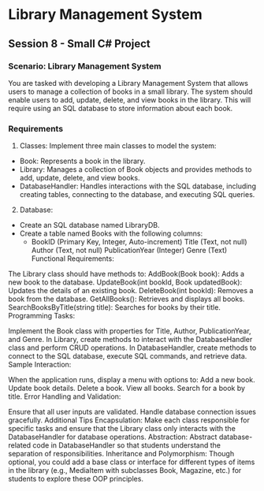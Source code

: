 # Library Management System

## Session 8 - Small C# Project

### Scenario: Library Management System
You are tasked with developing a Library Management System that allows users to manage a collection of books in a small library. The system should enable users to add, update, delete, and view books in the library. This will require using an SQL database to store information about each book.

### Requirements
1. Classes: Implement three main classes to model the system:
* Book: Represents a book in the library.
* Library: Manages a collection of Book objects and provides methods to add, update, delete, and view books.
* DatabaseHandler: Handles interactions with the SQL database, including creating tables, connecting to the database, and executing SQL queries.

2. Database:
* Create an SQL database named LibraryDB.
* Create a table named Books with the following columns:
	* BookID (Primary Key, Integer, Auto-increment)
Title (Text, not null)
Author (Text, not null)
PublicationYear (Integer)
Genre (Text)
Functional Requirements:

The Library class should have methods to:
AddBook(Book book): Adds a new book to the database.
UpdateBook(int bookId, Book updatedBook): Updates the details of an existing book.
DeleteBook(int bookId): Removes a book from the database.
GetAllBooks(): Retrieves and displays all books.
SearchBooksByTitle(string title): Searches for books by their title.
Programming Tasks:

Implement the Book class with properties for Title, Author, PublicationYear, and Genre.
In Library, create methods to interact with the DatabaseHandler class and perform CRUD operations.
In DatabaseHandler, create methods to connect to the SQL database, execute SQL commands, and retrieve data.
Sample Interaction:

When the application runs, display a menu with options to:
Add a new book.
Update book details.
Delete a book.
View all books.
Search for a book by title.
Error Handling and Validation:

Ensure that all user inputs are validated.
Handle database connection issues gracefully.
Additional Tips
Encapsulation: Make each class responsible for specific tasks and ensure that the Library class only interacts with the DatabaseHandler for database operations.
Abstraction: Abstract database-related code in DatabaseHandler so that students understand the separation of responsibilities.
Inheritance and Polymorphism: Though optional, you could add a base class or interface for different types of items in the library (e.g., MediaItem with subclasses Book, Magazine, etc.) for students to explore these OOP principles.
